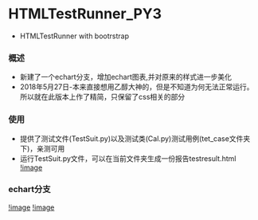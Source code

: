 # HTMLTestRunner_PY3
* HTMLTestRunner with bootrstrap
### 概述
* 新建了一个echart分支，增加echart图表,并对原来的样式进一步美化
* 2018年5月27日-本来直接想用乙醇大神的，但是不知道为何无法正常运行。所以就在此版本上作了精简，只保留了css相关的部分

### 使用
* 提供了测试文件(TestSuit.py)以及测试类(Cal.py)测试用例(tet_case文件夹下)，亲测可用
* 运行TestSuit.py文件，可以在当前文件夹生成一份报告testresult.html
[!image](https://github.com/ericyishi/img-folder/blob/master/HtmlTestRunner/htmltestrunner.png)
### echart分支
[!image](https://github.com/ericyishi/img-folder/blob/master/HtmlTestRunner/htmltestrunner.png)
[!image](https://github.com/ericyishi/img-folder/blob/master/HtmlTestRunner/htmltestrunner.gif)
